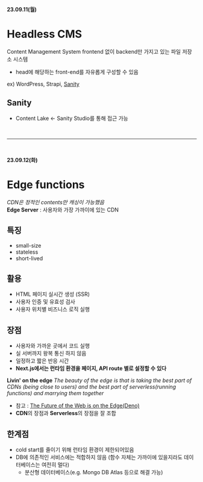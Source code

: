 **23.09.11(월)**
# Headless CMS
Content Management System
frontend 없이 backend만 가지고 있는 파일 저장소 시스템
  - head에 해당하는 front-end를 자유롭게 구성할 수 있음

ex) WordPress, Strapi, [Sanity](https://www.sanity.io/docs)
## Sanity
- Content Lake <- Sanity Studio를 통해 접근 가능

<br>
<hr>
<br>

**23.09.12(화)**
# Edge functions
*CDN은 정적인 contents만 캐싱이 가능했음* <br>
**Edge Server** : 사용자와 가장 가까이에 있는 CDN <br>
## 특징
- small-size
- stateless
- short-lived
## 활용
- HTML 페이지 실시간 생성 (SSR)
- 사용자 인증 및 유효성 검사
- 사용자 위치별 비즈니스 로직 실행
## 장점
- 사용자와 가까운 곳에서 코드 실행
- 실 서버까지 왕복 통신 하지 않음
- 일정하고 짧은 반응 시간
- **Next.js에서는 런타임 환경을 페이지, API route 별로 설정할 수 있다**

**Livin' on the edge**
*The beauty of the edge is that is taking the best part of CDNs (being close to users) and the best part of serverless(running functions) and marrying them together*
- 참고 : [The Future of the Web is on the Edge(Deno)](https://deno.com/blog/the-future-of-web-is-on-the-edge)
- **CDN**의 장점과 **Serverless**의 장점을 잘 조합

## 한계점
- cold start를 줄이기 위해 런타임 환경이 제한되어있음
- DB에 의존적인 서비스에는 적합하지 않음 (함수 자체는 가까이에 있을지라도 데이터베이스는 여전히 멀다) 
  - 분산형 데이터베이스(e.g. Mongo DB Atlas 등으로 해결 가능)
